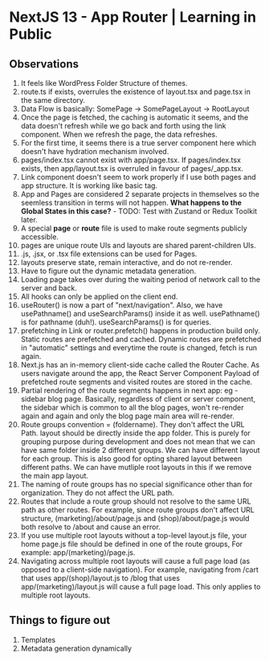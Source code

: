 # NextJS 13 - App Router | Learning in Public

## Observations

1. It feels like WordPress Folder Structure of themes.
2. route.ts if exists, overrules the existence of layout.tsx and page.tsx in the same directory.
3. Data Flow is basically: SomePage -> SomePageLayout -> RootLayout
4. Once the page is fetched, the caching is automatic it seems, and the data doesn't refresh while we go back and forth using the link component. When we refresh the page, the data refreshes.
5. For the first time, it seems there is a true server component here which doesn't have hydration mechanism involved.
6. pages/index.tsx cannot exist with app/page.tsx. If pages/index.tsx exists, then app/layout.tsx is overruled in favour of pages/\_app.tsx.
7. Link component doesn't seem to work properly if I use both pages and app structure. It is working like basic <a> tag.
8. App and Pages are considered 2 separate projects in themselves so the seemless transition in <Link> terms will not happen. **What happens to the Global States in this case?** - TODO: Test with Zustand or Redux Toolkit later.
9. A special **page** or **route** file is used to make route segments publicly accessible.
10. pages are unique route UIs and layouts are shared parent-children UIs.
11. .js, .jsx, or .tsx file extensions can be used for Pages.
12. layouts preserve state, remain interactive, and do not re-render.
13. Have to figure out the dynamic metadata generation.
14. Loading page takes over during the waiting period of network call to the server and back.
15. All hooks can only be applied on the client end.
16. useRouter() is now a part of "next/navigation". Also, we have usePathname() and useSearchParams() inside it as well. usePathname() is for pathname (duh!). useSearchParams() is for queries.
17. prefetching in Link or router.prefetch() happens in production build only. Static routes are prefetched and cached. Dynamic routes are prefetched in "automatic" settings and everytime the route is changed, fetch is run again.
18. Next.js has an in-memory client-side cache called the Router Cache. As users navigate around the app, the React Server Component Payload of prefetched route segments and visited routes are stored in the cache.
19. Partial rendering of the route segments happens in next app: eg - sidebar blog page. Basically, regardless of client or server component, the sidebar which is common to all the blog pages, won't re-render again and again and only the blog page main area will re-render.
20. Route groups convention = (foldername). They don't affect the URL Path. layout should be directly inside the app folder. This is purely for grouping purpose during development and does not mean that we can have same folder inside 2 different groups. We can have different layout for each group. This is also good for opting shared layout between different paths. We can have mutliple root layouts in this if we remove the main app layout.
21. The naming of route groups has no special significance other than for organization. They do not affect the URL path.
22. Routes that include a route group should not resolve to the same URL path as other routes. For example, since route groups don't affect URL structure, (marketing)/about/page.js and (shop)/about/page.js would both resolve to /about and cause an error.
23. If you use multiple root layouts without a top-level layout.js file, your home page.js file should be defined in one of the route groups, For example: app/(marketing)/page.js.
24. Navigating across multiple root layouts will cause a full page load (as opposed to a client-side navigation). For example, navigating from /cart that uses app/(shop)/layout.js to /blog that uses app/(marketing)/layout.js will cause a full page load. This only applies to multiple root layouts.

## Things to figure out

1. Templates
2. Metadata generation dynamically
